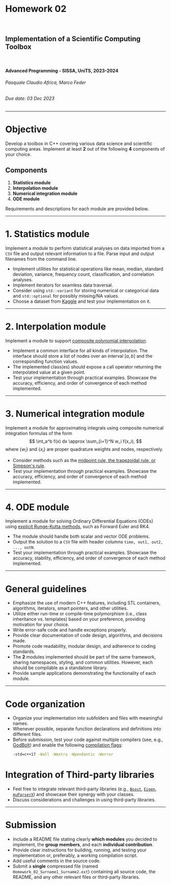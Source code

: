 <!--
title: Homework 02
paginate: true

_class: titlepage
-->

# Homework 02
<br>

## Implementation of a Scientific Computing Toolbox
<br>

#### Advanced Programming - SISSA, UniTS, 2023-2024

###### Pasquale Claudio Africa, Marco Feder

###### Due date: 03 Dec 2023

---

# Objective

Develop a toolbox in C++ covering various data science and scientific computing areas. Implement at least **2** out of the following **4** components of your choice.

## Components

1. **Statistics module**
2. **Interpolation module**
3. **Numerical integration module**
4. **ODE module**

Requirements and descriptions for each module are provided below.

---

# 1. Statistics module

Implement a module to perform statistical analyses on data imported from a `CSV` file and output relevant information to a file. Parse input and output filenames from the command line.

- Implement utilities for statistical operations like mean, median, standard deviation, variance, frequency count, classification, and correlation analyses.
- Implement iterators for seamless data traversal.
- Consider using `std::variant` for storing numerical or categorical data and `std::optional` for possibly missing/NA values.
- Choose a dataset from [Kaggle](https://www.kaggle.com/datasets/) and test your implementation on it.

---

# 2. Interpolation module

Implement a module to support [composite polynomial interpolation](https://en.wikipedia.org/wiki/Polynomial_interpolation).

- Implement a common interface for all kinds of interpolation. The interface should store a list of nodes over an interval $[a, b]$ and the corresponding function values.
- The implemented class(es) should expose a call operator returning the interpolated value at a given point.
- Test your implementation through practical examples. Showcase the accuracy, efficiency, and order of convergence of each method implemented.

---

# 3. Numerical integration module

Implement a module for approximating integrals using composite numerical integration formulas of the form
$$
\int_a^b f(x) dx \approx \sum_{i=1}^N w_i f(x_i),
$$
where $\{w_i\}$ and $\{x_i\}$ are proper quadrature weights and nodes, respectively.

- Consider methods such as the [midpoint rule, the trapezoidal rule, or Simpson's rule](https://math.umd.edu/~petersd/460/numint460.pdf).
- Test your implementation through practical examples. Showcase the accuracy, efficiency, and order of convergence of each method implemented.

---

# 4. ODE module

Implement a module for solving Ordinary Differential Equations (ODEs) using [explicit Runge-Kutta methods](https://en.wikipedia.org/wiki/Runge%E2%80%93Kutta_methods#Explicit_Runge%E2%80%93Kutta_methods), such as Forward Euler and RK4.

- The module should handle both scalar and vector ODE problems.
- Output the solution to a `CSV` file with header columns `time, out1, out2, ..., outN`.
- Test your implementation through practical examples. Showcase the accuracy, stability, efficiency, and order of convergence of each method implemented.

---

# General guidelines

- Emphasize the use of modern C++ features, including STL containers, algorithms, iterators, smart pointers, and other utilities.
- Utilize either run-time or compile-time polymorphism (i.e., class inheritance vs. templates) based on your preference, providing motivation for your choice.
- Write error-safe code and handle exceptions properly.
- Provide clear documentation of code design, algorithms, and decisions made.
- Promote code readability, modular design, and adherence to coding standards.
- The **2** modules implemented should be part of the same framework, sharing namespaces, styling, and common utilities. However, each should be compilable as a standalone library.
- Provide sample applications demonstrating the functionality of each module.

---

# Code organization

- Organize your implementation into subfolders and files with meaningful names.
- Whenever possible, separate function declarations and definitions into different files.
- Before submission, test your code against multiple compilers (see, e.g., [GodBolt](https://godbolt.org/)) and enable the following [compilation flags](https://gcc.gnu.org/onlinedocs/gcc/Warning-Options.html): 
  ```bash
  -std=c++17 -Wall -Wextra -Wpendantic -Werror
  ```

# Integration of Third-party libraries

- Feel free to integrate relevant third-party libraries (e.g., [`Boost`](https://www.boost.org/), [`Eigen`](https://eigen.tuxfamily.org/index.php?title=Main_Page), [`muParserX`](https://beltoforion.de/en/muparserx/)) and showcase their synergy with your classes.
- Discuss considerations and challenges in using third-party libraries.

---

# Submission

- Include a README file stating clearly **which modules** you decided to implement, the **group members**, and each **individual contribution**.
- Provide clear instructions for building, running, and testing your implementation or, preferably, a working compilation script.
- Add useful comments in the source code.
- Submit a **single** compressed file (named `Homework_02_Surname1_Surname2.ext`) containing all source code, the README, and any other relevant files or third-party libraries.
